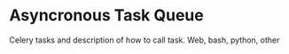 Asyncronous Task Queue
======================

Celery tasks and description of how to call task. Web, bash, python, other
